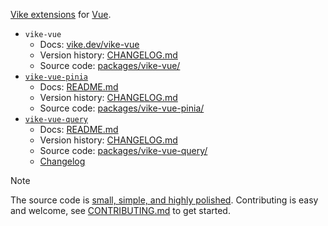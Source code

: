 [Vike extensions](https://vike.dev/extensions) for [Vue](https://vuejs.org).

- `vike-vue`
  - Docs: [vike.dev/vike-vue](https://vike.dev/vike-vue)
  - Version history: [CHANGELOG.md](packages/vike-vue/CHANGELOG.md)
  - Source code: [packages/vike-vue/](packages/vike-vue)
- [`vike-vue-pinia`](packages/vike-vue-pinia/)
  - Docs: [README.md](packages/vike-vue-pinia#readme)
  - Version history: [CHANGELOG.md](packages/vike-vue-pinia/CHANGELOG.md)
  - Source code: [packages/vike-vue-pinia/](packages/vike-vue-pinia)
- [`vike-vue-query`](packages/vike-vue-query/)
  - Docs: [README.md](packages/vike-vue-query#readme)
  - Version history: [CHANGELOG.md](packages/vike-vue-query/CHANGELOG.md)
  - Source code: [packages/vike-vue-query/](packages/vike-vue-query)
  - [Changelog](packages/vike-vue-query/CHANGELOG.md)

> [!NOTE]
> The source code is [small, simple, and highly polished](https://vike.dev/vike-vue#under-the-hood). Contributing is easy and welcome, see [CONTRIBUTING.md](CONTRIBUTING.md) to get started.

